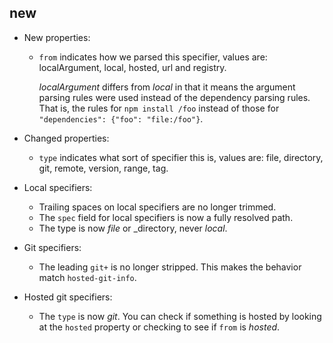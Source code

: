 ## new

* New properties:
  * `from` indicates how we parsed this specifier, values are:
    localArgument, local, hosted, url and registry.

    _localArgument_ differs from _local_ in that it means the argument
    parsing rules were used instead of the dependency parsing rules. That is, the
    rules for `npm install /foo` instead of those for `"dependencies":
    {"foo": "file:/foo"}`.

* Changed properties:
  * `type` indicates what sort of specifier this is, values are: file, directory, git, remote, version, range, tag.

* Local specifiers:
  * Trailing spaces on local specifiers are no longer trimmed.
  * The `spec` field for local specifiers is now a fully resolved path.
  * The type is now _file_ or _directory, never _local_.
* Git specifiers:
  * The leading `git+` is no longer stripped. This makes the behavior match
    `hosted-git-info`.
* Hosted git specifiers:
  * The `type` is now _git_. You can check if something is hosted by looking at the `hosted` property or checking to see if `from` is _hosted_.
